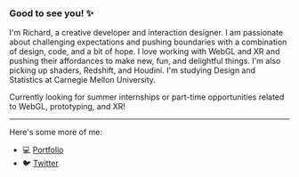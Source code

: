 ### Good to see you!  ✨

I'm Richard, a creative developer and interaction designer. I am passionate about challenging expectations and pushing boundaries with a combination of design, code, and a bit of hope. I love working with WebGL and XR and pushing their affordances to make new, fun, and delightful things. I'm also picking up shaders, Redshift, and Houdini. I'm studying Design and Statistics at Carnegie Mellon University. 

Currently looking for summer internships or part-time opportunities related to WebGL, prototyping, and XR!

---

Here's some more of me:
- 💻 [Portfolio](https://www.richardczhou.com/)
- 🐦 [Twitter](https://twitter.com/richczhou)

<!--
**richczhou/richczhou** is a ✨ _special_ ✨ repository because its `README.md` (this file) appears on your GitHub profile.

Here are some ideas to get you started:

- 🔭 I’m currently working on ...
- 🌱 I’m currently learning ...
- 👯 I’m looking to collaborate on ...
- 🤔 I’m looking for help with ...
- 💬 Ask me about ...
- 📫 How to reach me: ...
- 😄 Pronouns: ...
- ⚡ Fun fact: ...
-->
